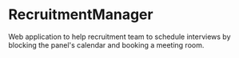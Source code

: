 # RecruitmentManager
Web application to help recruitment team to schedule interviews by blocking the panel's calendar and booking a meeting room. 
